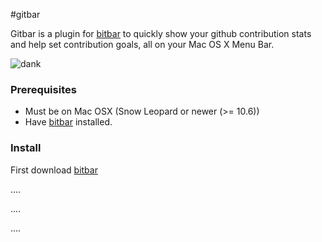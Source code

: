 #gitbar

Gitbar is a plugin for [bitbar](https://github.com/matryer/bitbar) to quickly show your github contribution stats and help set contribution goals, all on your Mac OS X Menu Bar.

![dank](http://i.imgur.com/Tra1DEW.gifv)

### Prerequisites
- Must be on Mac OSX (Snow Leopard or newer (>= 10.6))
- Have [bitbar](https://github.com/matryer/bitbar) installed.

### Install

First download [bitbar](https://github.com/matryer/bitbar)

....

....

....
